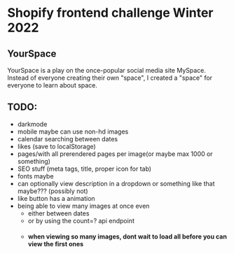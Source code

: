 # Shopify frontend challenge Winter 2022 

## YourSpace
YourSpace is a play on the once-popular social media site MySpace. 
Instead of everyone creating their own "space", I created a "space" for everyone to learn about space.

## TODO:
- darkmode 
- mobile maybe can use non-hd images 
- calendar searching between dates 
- likes (save to localStorage) 
- pages/with all prerendered pages per image(or maybe max 1000 or something)
- SEO stuff (meta tags, title, proper icon for tab)
- fonts maybe
- can optionally view description in a dropdown or something like that maybe??? (possibly not)
- like button has a animation
- being able to view many images at once even
    - either between dates 
    - or by using the count=? api endpoint 
    - #### when viewing so many images, dont wait to load all before you can view the first ones